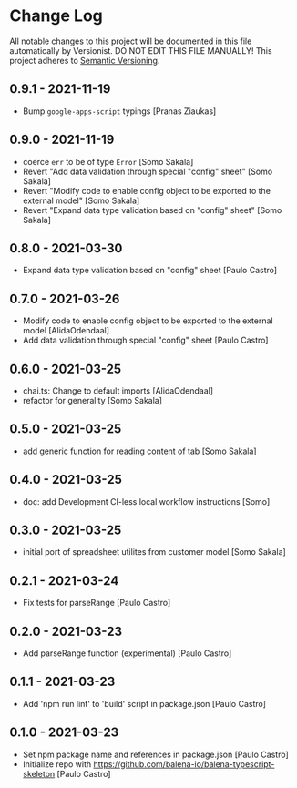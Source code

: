 # Change Log

All notable changes to this project will be documented in this file
automatically by Versionist. DO NOT EDIT THIS FILE MANUALLY!
This project adheres to [Semantic Versioning](http://semver.org/).

## 0.9.1 - 2021-11-19

* Bump `google-apps-script` typings [Pranas Ziaukas]

## 0.9.0 - 2021-11-19

* coerce `err` to be of type `Error` [Somo Sakala]
* Revert "Add data validation through special "config" sheet" [Somo Sakala]
* Revert "Modify code to enable config object to be exported to the external model" [Somo Sakala]
* Revert "Expand data type validation based on "config" sheet" [Somo Sakala]

## 0.8.0 - 2021-03-30

* Expand data type validation based on "config" sheet [Paulo Castro]

## 0.7.0 - 2021-03-26

* Modify code to enable config object to be exported to the external model [AlidaOdendaal]
* Add data validation through special "config" sheet [Paulo Castro]

## 0.6.0 - 2021-03-25

* chai.ts: Change to default imports [AlidaOdendaal]
* refactor for generality [Somo Sakala]

## 0.5.0 - 2021-03-25

* add generic function for reading content of tab [Somo Sakala]

## 0.4.0 - 2021-03-25

* doc: add Development CI-less local workflow instructions [Somo]

## 0.3.0 - 2021-03-25

* initial port of spreadsheet utilites from customer model [Somo Sakala]

## 0.2.1 - 2021-03-24

* Fix tests for parseRange [Paulo Castro]

## 0.2.0 - 2021-03-23

* Add parseRange function (experimental) [Paulo Castro]

## 0.1.1 - 2021-03-23

* Add 'npm run lint' to 'build' script in package.json [Paulo Castro]

## 0.1.0 - 2021-03-23

* Set npm package name and references in package.json [Paulo Castro]
* Initialize repo with https://github.com/balena-io/balena-typescript-skeleton [Paulo Castro]

